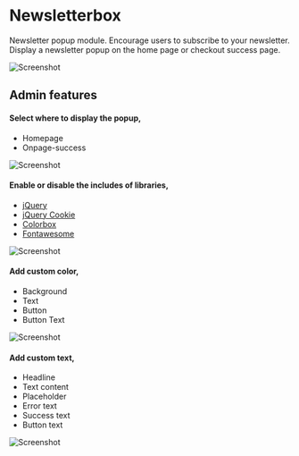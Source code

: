 # Newsletterbox

Newsletter popup module. Encourage users to subscribe to your newsletter. Display a newsletter popup on the home page or checkout success page.

![Screenshot](http://www.anderswik.se/assets/images/magento/newsletterbox/popup.png?raw=true "Newsletter popup module")

## Admin features

#### Select where to display the popup,
- Homepage
- Onpage-success

![Screenshot](http://www.anderswik.se/assets/images/magento/newsletterbox/display.png?raw=true "Display the popup")

#### Enable or disable the includes of libraries,
- [jQuery][jquery]
- [jQuery Cookie][jquery-cookie]
- [Colorbox][colorbox]
- [Fontawesome][fontawesome]

![Screenshot](http://www.anderswik.se/assets/images/magento/newsletterbox/includes.png?raw=true "Includes of libraries")

#### Add custom color,

- Background
- Text
- Button
- Button Text

![Screenshot](http://www.anderswik.se/assets/images/magento/newsletterbox/style.png?raw=true "Custom color")

#### Add custom text,

- Headline
- Text content
- Placeholder
- Error text
- Success text
- Button text

![Screenshot](http://www.anderswik.se/assets/images/magento/newsletterbox/content.png?raw=true "Custom text")


[jquery]:https://jquery.com
[jquery-cookie]:https://plugins.jquery.com/cookie/
[colorbox]:http://www.jacklmoore.com/colorbox/
[fontawesome]:http://fontawesome.io/
